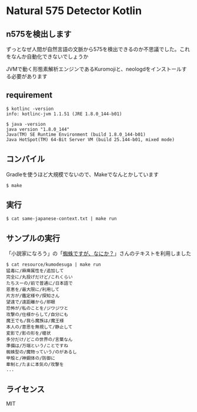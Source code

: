 # Natural 575 Detector Kotlin

## n575を検出します
ずっとなぜ人間が自然言語の文脈から575を検出できるのか不思議でした。これをなんか自動化できないでしょうか  

JVMで動く形態素解析エンジンであるKuromojiと、neologdをインストールする必要があります  

## requirement
```console
$ kotlinc -version
info: kotlinc-jvm 1.1.51 (JRE 1.8.0_144-b01)
```

```console
$ java -version
java version "1.8.0_144"
Java(TM) SE Runtime Environment (build 1.8.0_144-b01)
Java HotSpot(TM) 64-Bit Server VM (build 25.144-b01, mixed mode)
```

## コンパイル
Gradleを使うほど大規模でないので、Makeでなんとかしています  
```console
$ make
```

## 実行  
```console
$ cat same-japanese-context.txt | make run
```

## サンプルの実行
「小説家になろう」の「[蜘蛛ですが、なにか？](https://ncode.syosetu.com/n7975cr/)」さんのテキストを利用しました  
```console
$ cat resource/kumodesuga | make run
猛毒に/麻痺属性を/追加して
完全に/丸投げだけど/これくらい
たちスーの/前で普通に/日本語で
恩恵を/最大限に/利用して
片方が/鑑定様や/探知さん
望遠で/遠距離から/邪眼
恐怖が/私のことを/ジワジワと
攻撃の/仕様からして/自分にも
魔王でも/我ら魔族は/魔王様
本人の/意思を無視して/静止して
変影で/影の形を/槍状 
多分だけ/どこの世界の/言葉なん
準備は/万端という/ことですね
蜘蛛型の/魔物っていう/のがあるし
甲殻と/神鋼体の/防御に
牽制と/たまに本気の/攻撃を
...
```

## ライセンス
MIT
